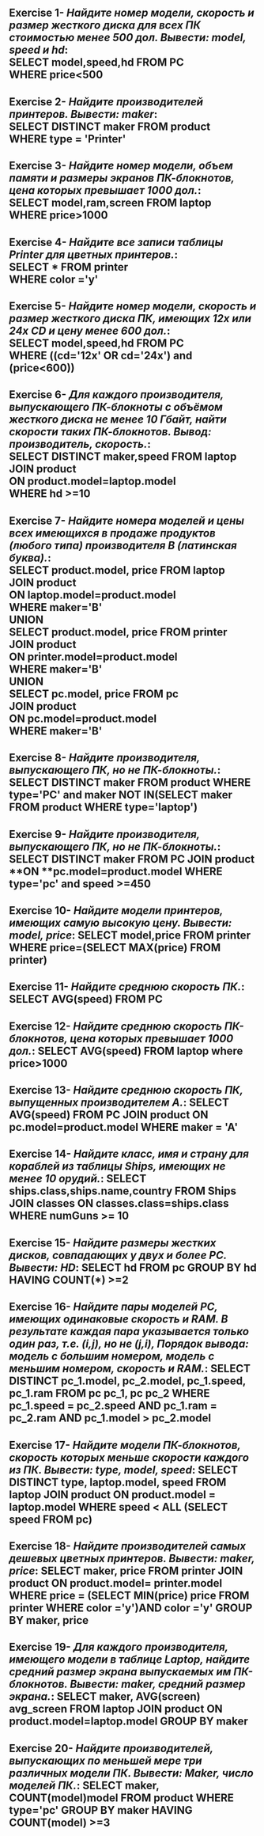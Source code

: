 **Exercise 1**- *Найдите номер модели, скорость и размер жесткого диска для всех ПК стоимостью менее 500 дол. Вывести: model, speed и hd*:  
**SELECT** model,speed,hd **FROM** PC  
**WHERE** price<500
---
**Exercise 2**- *Найдите производителей принтеров. Вывести: maker*:    
**SELECT DISTINCT** maker **FROM** product  
**WHERE** type = 'Printer'  
---
**Exercise 3**- *Найдите номер модели, объем памяти и размеры экранов ПК-блокнотов, цена которых превышает 1000 дол.*:     
**SELECT** model,ram,screen **FROM** laptop  
**WHERE** price>1000  
---
**Exercise 4**- *Найдите все записи таблицы Printer для цветных принтеров.*:     
**SELECT** * **FROM** printer  
**WHERE** color ='y'  
---
**Exercise 5**- *Найдите номер модели, скорость и размер жесткого диска ПК, имеющих 12x или 24x CD и цену менее 600 дол.*:   
**SELECT** model,speed,hd **FROM** PC  
**WHERE** ((cd='12x' OR cd='24x') and (price<600))  
---
**Exercise 6**- *Для каждого производителя, выпускающего ПК-блокноты c объёмом жесткого диска не менее 10 Гбайт, найти скорости таких ПК-блокнотов. Вывод: производитель, скорость.*:  
**SELECT DISTINCT** maker,speed **FROM** laptop   
**JOIN** product  
**ON** product.model=laptop.model  
**WHERE** hd >=10  
---
**Exercise 7**- *Найдите номера моделей и цены всех имеющихся в продаже продуктов (любого типа) производителя B (латинская буква).*:    
**SELECT** product.model, price **FROM** laptop  
**JOIN** product  
**ON** laptop.model=product.model  
**WHERE** maker='B'  
**UNION**  
**SELECT** product.model, price **FROM** printer  
**JOIN** product  
**ON** printer.model=product.model  
**WHERE** maker='B'  
**UNION**  
**SELECT** pc.model, price **FROM** pc  
**JOIN** product  
**ON** pc.model=product.model  
**WHERE** maker='B'  
---
**Exercise 8**- *Найдите производителя, выпускающего ПК, но не ПК-блокноты.*: 
**SELECT DISTINCT** maker **FROM** product
**WHERE** type='PC' and maker **NOT IN**(**SELECT** maker **FROM** product **WHERE** type='laptop')
---
**Exercise 9**- *Найдите производителя, выпускающего ПК, но не ПК-блокноты.*: 
**SELECT DISTINCT** maker **FROM** PC
**JOIN** product
**ON **pc.model=product.model
**WHERE** type='pc' and speed >=450
---
**Exercise 10**- *Найдите модели принтеров, имеющих самую высокую цену. Вывести: model, price*: 
**SELECT** model,price **FROM** printer
**WHERE** price=(**SELECT MAX**(price) **FROM** printer)
---
**Exercise 11**- *Найдите среднюю скорость ПК.*: 
SELECT AVG(speed) FROM PC
---
**Exercise 12**- *Найдите среднюю скорость ПК-блокнотов, цена которых превышает 1000 дол.*:
SELECT AVG(speed) FROM laptop
where price>1000
---
**Exercise 13**- *Найдите среднюю скорость ПК, выпущенных производителем A.*:
SELECT AVG(speed) FROM PC
JOIN product
ON pc.model=product.model
WHERE maker = 'A'
---
**Exercise 14**- *Найдите класс, имя и страну для кораблей из таблицы Ships, имеющих не менее 10 орудий.*:
SELECT ships.class,ships.name,country FROM Ships
JOIN classes
ON classes.class=ships.class
WHERE numGuns >= 10
---
**Exercise 15**- *Найдите размеры жестких дисков, совпадающих у двух и более PC. Вывести: HD*:
SELECT hd FROM pc GROUP BY hd HAVING COUNT(*) >=2
---
**Exercise 16**- *Найдите пары моделей PC, имеющих одинаковые скорость и RAM. В результате каждая пара указывается только один раз, т.е. (i,j), но не (j,i), Порядок вывода: модель с большим номером, модель с меньшим номером, скорость и RAM.*:
SELECT DISTINCT pc_1.model, pc_2.model, pc_1.speed, pc_1.ram FROM pc pc_1, pc pc_2
WHERE pc_1.speed = pc_2.speed AND pc_1.ram = pc_2.ram AND pc_1.model > pc_2.model
---
**Exercise 17**- *Найдите модели ПК-блокнотов, скорость которых меньше скорости каждого из ПК.
Вывести: type, model, speed*:
SELECT DISTINCT type, laptop.model, speed FROM laptop
JOIN product
ON product.model = laptop.model
WHERE speed < ALL (SELECT speed FROM pc)
---
**Exercise 18**- *Найдите производителей самых дешевых цветных принтеров. Вывести: maker, price*:
SELECT maker, price FROM printer 
JOIN product
ON product.model= printer.model
WHERE price = (SELECT MIN(price) price FROM printer WHERE color ='y')AND color ='y'
GROUP BY maker, price
---
**Exercise 19**- *Для каждого производителя, имеющего модели в таблице Laptop, найдите средний размер экрана выпускаемых им ПК-блокнотов.
Вывести: maker, средний размер экрана.*:
SELECT  maker, AVG(screen) avg_screen FROM laptop 
JOIN product
ON product.model=laptop.model
GROUP BY maker
---
**Exercise 20**- *Найдите производителей, выпускающих по меньшей мере три различных модели ПК. Вывести: Maker, число моделей ПК.*:
SELECT maker, COUNT(model)model FROM product
WHERE type='pc'
GROUP BY maker
HAVING COUNT(model) >=3
---
